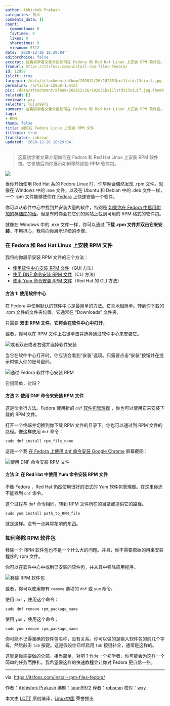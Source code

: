 ```yaml
---
author: Abhishek Prakash
categories: 技术
comments_data: []
count:
  commentnum: 0
  favtimes: 0
  likes: 0
  sharetimes: 0
  viewnum: 5512
date: '2020-12-26 18:29:04'
editorchoice: false
excerpt: 这篇初学者文章介绍如何在 Fedora 和 Red Hat Linux 上安装 RPM 软件包。它也随后向你展示如何移除这些 RPM 软件包。
fromurl: https://itsfoss.com/install-rpm-files-fedora/
id: 12958
islctt: true
largepic: /data/attachment/album/202012/26/182851bxi1lstdz13siuif.jpg
permalink: /article-12958-1.html
pic: /data/attachment/album/202012/26/182851bxi1lstdz13siuif.jpg.thumb.jpg
related: []
reviewer: wxy
selector: lujun9972
summary: 这篇初学者文章介绍如何在 Fedora 和 Red Hat Linux 上安装 RPM 软件包。它也随后向你展示如何移除这些 RPM 软件包。
tags:
- RPM
thumb: false
title: 如何在 Fedora Linux 上安装 RPM 文件
titlepic: true
translator: robsean
updated: '2020-12-26 18:29:04'
---
```



> 
> 这篇初学者文章介绍如何在 Fedora 和 Red Hat Linux 上安装 RPM 软件包。它也随后向你展示如何移除这些 RPM 软件包。
> 
> 
> 


![](/data/attachment/album/202012/26/182851bxi1lstdz13siuif.jpg)


当你开始使用 Red Hat 系的 Fedora Linux 时，你早晚会偶然发现 .rpm 文件。就像在 Windows 中的 .exe 文件，以及在 Ubuntu 和 Debian 中的 .deb 文件一样，一个 rpm 文件能够使你在 [Fedora](https://getfedora.org/) 上快速安装一个软件。


你可以从软件中心中找到并安装大量的软件，特别是 [如果你在 Fedora 中启用附加的存储库的话](https://itsfoss.com/fedora-third-party-repos/)。但是有时你会在它们的网站上找到可用的 RPM 格式的软件包。


就像在 Windows 中的 .exe 文件一样，你可以通过 **下载 .rpm 文件并双击它来安装**。不用担心，我将向你展示详细的步骤。


### 在 Fedora 和 Red Hat Linux 上安装 RPM 文件


我将向你展示安装 RPM 文件的三个方法：


* [使用软件中心安装 RPM 文件](file:///Users/xingyuwang/develop/TranslateProject-wxy/translated/tech/tmp.TvkJtlRJ6T#gui-method)（GUI 方法）
* [使用 DNF 命令安装 RPM 文件](file:///Users/xingyuwang/develop/TranslateProject-wxy/translated/tech/tmp.TvkJtlRJ6T#use-dnf)（CLI 方法）
* [使用 Yum 命令安装 RPM 文件](file:///Users/xingyuwang/develop/TranslateProject-wxy/translated/tech/tmp.TvkJtlRJ6T#use-yum)（Red Hat 的 CLI 方法）


#### 方法 1: 使用软件中心


在 Fedora 中使用默认的软件中心是最简单的方法。它真地很简单。转到你下载的 .rpm 文件的文件夹位置。它通常在 “Downloads” 文件夹。


只需要 **双击 RPM 文件，它将会在软件中心中打开**。


或者，你可以在 RPM 文件上右键单击并选择通过软件中心来安装它。


![或者双击或者右键并选择软件安装](/data/attachment/album/202012/26/182904r8zjjox8tb8bt4fz.png)


当它在软件中心打开时，你应该会看到“安装”选项。只需要点击“安装”按钮并在提示时输入你的账号密码。


![通过 Fedora 软件中心安装 RPM](/data/attachment/album/202012/26/182904r3qdd2ii3tgqdqpd.jpg)


它很简单，对吗？


#### 方法 2: 使用 DNF 命令来安装 RPM 文件


这是命令行方法。Fedora 使用新的 `dnf` [软件包管理器](https://itsfoss.com/package-manager/) ，你也可以使用它来安装下载的 RPM 文件。


打开一个终端并切换到你下载 RPM 文件的目录下。你也可以通过到 RPM 文件的路径。像这样使用 `dnf` 命令：



```
sudo dnf install rpm_file_name

```

这是一个我 [在 Fedora 上使用 dnf 命令安装 Google Chrome](https://itsfoss.com/install-google-chrome-fedora/) 屏幕截图：


![使用 DNF 命令安装 RPM 文件](/data/attachment/album/202012/26/182905n5t05irh0sz13kxw.jpg)


#### 方法 3: 在 Red Hat 中使用 Yum 命令安装 RPM 文件


不像 Fedora ，Red Hat 仍然使用很好的旧式的 Yum 软件包管理器。在这里你还不能找到 `dnf` 命令。


这个过程与 `dnf` 命令相同。转到 RPM 文件所在的目录或提供它的路径。



```
sudo yum install path_to_RPM_file

```

就是这样。没有一点异常花哨的东西。


### 如何移除 RPM 软件包


移除一个 RPM 软件包也不是一个什么大的问题。并且，你不需要原始的用来安装程序的 rpm 文件。


你可以在软件中心中找到已安装的软件包，并从其中移除应用程序。


![移除 RPM 软件包](/data/attachment/album/202012/26/182905n7uxgepdqxk83j31.jpg)


或者，你可以使用带有 `remove` 选项的 `dnf` 或 `yum` 命令。


使用 `dnf` ，使用这个命令：



```
sudo dnf remove rpm_package_name

```

使用 `yum` ，使用这个命令：



```
sudo yum remove rpm_package_name

```

你可能不记得准确的软件包名称，没有关系。你可以做的是输入软件包的前几个字母，然后敲击 `tab` 按键。这是假设你已经启用 `tab` 按键补全，通常是这样的。


这就是你需要做的全部。相当简单，对吧？作为一个初学者，你可能会为这样一个简单的任务而挣扎，我希望像这样的快速教程会让你对 Fedora 更自信一些。




---


via: <https://itsfoss.com/install-rpm-files-fedora/>


作者：[Abhishek Prakash](https://itsfoss.com/author/abhishek/) 选题：[lujun9972](https://github.com/lujun9972) 译者：[robsean](https://github.com/robsean) 校对：[wxy](https://github.com/wxy)


本文由 [LCTT](https://github.com/LCTT/TranslateProject) 原创编译，[Linux中国](https://linux.cn/) 荣誉推出